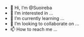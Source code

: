 - 👋 Hi, I’m @Suoireba
- 👀 I’m interested in ...
- 🌱 I’m currently learning ...
- 💞️ I’m looking to collaborate on ...
- 📫 How to reach me ...

<!---
Suoireba/Suoireba is a ✨ special ✨ repository because its `README.md` (this file) appears on your GitHub profile.
You can click the Preview link to take a look at your changes.
--->
